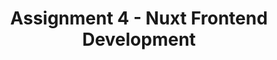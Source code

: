 ---
layout: layouts/assignment.njk
title: Assignment 4 - Nuxt Frontend Development
description: Set up nuxt and create a component and navigation.
---